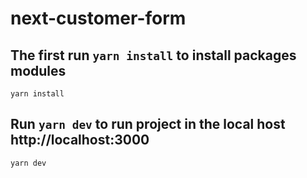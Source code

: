 # next-customer-form

## The first run `yarn install` to install packages modules
```
yarn install
```

## Run `yarn dev` to run project in the local host http://localhost:3000
```
yarn dev
```

